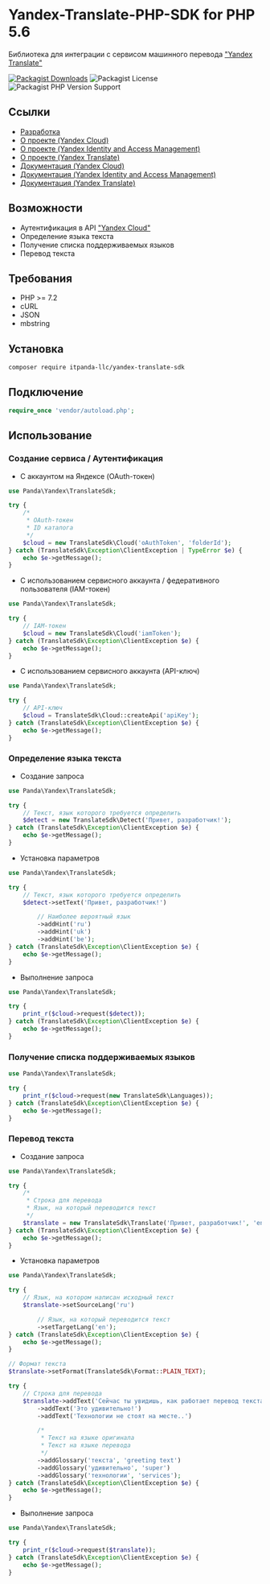 # Yandex-Translate-PHP-SDK for PHP 5.6

Библиотека для интеграции с сервисом машинного перевода ["Yandex Translate"](https://cloud.yandex.ru/services/translate)

[![Packagist Downloads](https://img.shields.io/packagist/dt/itpanda-llc/yandex-translate-sdk)](https://packagist.org/packages/itpanda-llc/yandex-translate-sdk/stats)
![Packagist License](https://img.shields.io/packagist/l/itpanda-llc/yandex-translate-sdk)
![Packagist PHP Version Support](https://img.shields.io/packagist/php-v/itpanda-llc/yandex-translate-sdk)

## Ссылки

* [Разработка](https://github.com/itpanda-llc)
* [О проекте (Yandex Cloud)](https://cloud.yandex.ru)
* [О проекте (Yandex Identity and Access Management)](https://cloud.yandex.ru/services/iam/)
* [О проекте (Yandex Translate)](https://cloud.yandex.ru/services/translate)
* [Документация (Yandex Cloud)](https://cloud.yandex.ru/docs)
* [Документация (Yandex Identity and Access Management)](https://cloud.yandex.ru/docs/iam/)
* [Документация (Yandex Translate)](https://cloud.yandex.ru/docs/translate/)

## Возможности

* Аутентификация в API ["Yandex Cloud"](https://cloud.yandex.ru)
* Определение языка текста
* Получение списка поддерживаемых языков
* Перевод текста

## Требования

* PHP >= 7.2
* cURL
* JSON
* mbstring

## Установка

```shell script
composer require itpanda-llc/yandex-translate-sdk
```

## Подключение

```php
require_once 'vendor/autoload.php';
```

## Использование

### Создание сервиса / Аутентификация

* С аккаунтом на Яндексе (OAuth-токен)

```php
use Panda\Yandex\TranslateSdk;

try {
    /*
     * OAuth-токен
     * ID каталога
     */
    $cloud = new TranslateSdk\Cloud('oAuthToken', 'folderId');
} catch (TranslateSdk\Exception\ClientException | TypeError $e) {
    echo $e->getMessage();
}
```

* С использованием сервисного аккаунта / федеративного пользователя (IAM-токен)

```php
use Panda\Yandex\TranslateSdk;

try {
    // IAM-токен
    $cloud = new TranslateSdk\Cloud('iamToken');
} catch (TranslateSdk\Exception\ClientException $e) {
    echo $e->getMessage();
}
```

* С использованием сервисного аккаунта (API-ключ)

```php
use Panda\Yandex\TranslateSdk;

try {
    // API-ключ
    $cloud = TranslateSdk\Cloud::createApi('apiKey');
} catch (TranslateSdk\Exception\ClientException $e) {
    echo $e->getMessage();
}
```

### Определение языка текста

* Создание запроса

```php
use Panda\Yandex\TranslateSdk;

try {
    // Текст, язык которого требуется определить
    $detect = new TranslateSdk\Detect('Привет, разработчик!');
} catch (TranslateSdk\Exception\ClientException $e) {
    echo $e->getMessage();
}
```

* Установка параметров

```php
use Panda\Yandex\TranslateSdk;

try {
    // Текст, язык которого требуется определить
    $detect->setText('Привет, разработчик!')

        // Наиболее вероятный язык
        ->addHint('ru')
        ->addHint('uk')
        ->addHint('be');
} catch (TranslateSdk\Exception\ClientException $e) {
    echo $e->getMessage();
}
```

* Выполнение запроса

```php
use Panda\Yandex\TranslateSdk;

try {
    print_r($cloud->request($detect));
} catch (TranslateSdk\Exception\ClientException $e) {
    echo $e->getMessage();
}
```

### Получение списка поддерживаемых языков

```php
use Panda\Yandex\TranslateSdk;

try {
    print_r($cloud->request(new TranslateSdk\Languages));
} catch (TranslateSdk\Exception\ClientException $e) {
    echo $e->getMessage();
}
```

### Перевод текста

* Создание запроса

```php
use Panda\Yandex\TranslateSdk;

try {
    /*
     * Строка для перевода
     * Язык, на который переводится текст
     */
    $translate = new TranslateSdk\Translate('Привет, разработчик!', 'en');
} catch (TranslateSdk\Exception\ClientException $e) {
    echo $e->getMessage();
}
```

* Установка параметров

```php
use Panda\Yandex\TranslateSdk;

try {
    // Язык, на котором написан исходный текст
    $translate->setSourceLang('ru')

        // Язык, на который переводится текст
        ->setTargetLang('en');
} catch (TranslateSdk\Exception\ClientException $e) {
    echo $e->getMessage();
}

// Формат текста
$translate->setFormat(TranslateSdk\Format::PLAIN_TEXT);

try {
    // Строка для перевода
    $translate->addText('Сейчас ты увидишь, как работает перевод текста!')
        ->addText('Это удивительно!')
        ->addText('Технологии не стоят на месте..')

        /*
         * Текст на языке оригинала
         * Текст на языке перевода
         */
        ->addGlossary('текста', 'greeting text')
        ->addGlossary('удивительно', 'super')
        ->addGlossary('технологии', 'services');
} catch (TranslateSdk\Exception\ClientException $e) {
    echo $e->getMessage();
}
```

* Выполнение запроса

```php
use Panda\Yandex\TranslateSdk;

try {
    print_r($cloud->request($translate));
} catch (TranslateSdk\Exception\ClientException $e) {
    echo $e->getMessage();
}
```
